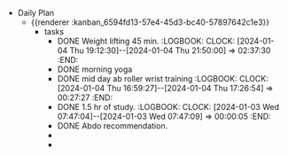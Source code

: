 - Daily Plan
	- {{renderer :kanban_6594fd13-57e4-45d3-bc40-57897642c1e3}}
		- tasks
			- DONE Weight lifting 45 min.
			  :LOGBOOK:
			  CLOCK: [2024-01-04 Thu 19:12:30]--[2024-01-04 Thu 21:50:00] =>  02:37:30
			  :END:
			- DONE morning yoga
			- DONE mid day ab roller wrist training
			  :LOGBOOK:
			  CLOCK: [2024-01-04 Thu 16:59:27]--[2024-01-04 Thu 17:26:54] =>  00:27:27
			  :END:
			- DONE 1.5 hr of study.
			  :LOGBOOK:
			  CLOCK: [2024-01-03 Wed 07:47:04]--[2024-01-03 Wed 07:47:09] =>  00:00:05
			  :END:
			- DONE Abdo recommendation.
			-
			-